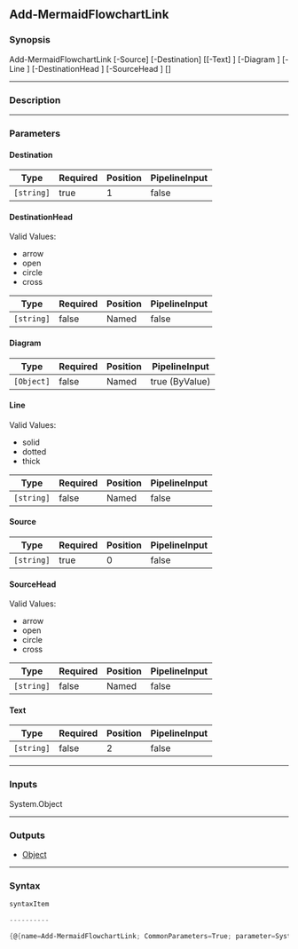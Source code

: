 Add-MermaidFlowchartLink
------------------------




### Synopsis

Add-MermaidFlowchartLink [-Source] <string> [-Destination] <string> [[-Text] <string>] [-Diagram <Object>] [-Line <string>] [-DestinationHead <string>] [-SourceHead <string>] [<CommonParameters>]




---


### Description


---


### Parameters
#### **Destination**




|Type      |Required|Position|PipelineInput|
|----------|--------|--------|-------------|
|`[string]`|true    |1       |false        |



#### **DestinationHead**

Valid Values:

* arrow
* open
* circle
* cross






|Type      |Required|Position|PipelineInput|
|----------|--------|--------|-------------|
|`[string]`|false   |Named   |false        |



#### **Diagram**




|Type      |Required|Position|PipelineInput |
|----------|--------|--------|--------------|
|`[Object]`|false   |Named   |true (ByValue)|



#### **Line**

Valid Values:

* solid
* dotted
* thick






|Type      |Required|Position|PipelineInput|
|----------|--------|--------|-------------|
|`[string]`|false   |Named   |false        |



#### **Source**




|Type      |Required|Position|PipelineInput|
|----------|--------|--------|-------------|
|`[string]`|true    |0       |false        |



#### **SourceHead**

Valid Values:

* arrow
* open
* circle
* cross






|Type      |Required|Position|PipelineInput|
|----------|--------|--------|-------------|
|`[string]`|false   |Named   |false        |



#### **Text**




|Type      |Required|Position|PipelineInput|
|----------|--------|--------|-------------|
|`[string]`|false   |2       |false        |





---


### Inputs
System.Object




---


### Outputs
* [Object](https://learn.microsoft.com/en-us/dotnet/api/System.Object)






---


### Syntax
```PowerShell
syntaxItem
```
```PowerShell
----------
```
```PowerShell
{@{name=Add-MermaidFlowchartLink; CommonParameters=True; parameter=System.Object[]}}
```
